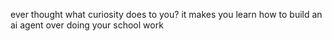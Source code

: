 ever thought what curiosity does to you? it makes you learn how to build an ai agent over doing your school work
